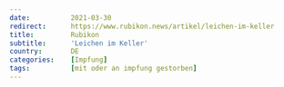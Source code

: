 ```yaml
---
date:          2021-03-30
redirect:      https://www.rubikon.news/artikel/leichen-im-keller
title:         Rubikon
subtitle:      'Leichen im Keller'
country:       DE
categories:    [Impfung]
tags:          [mit oder an impfung gestorben]
---
```

